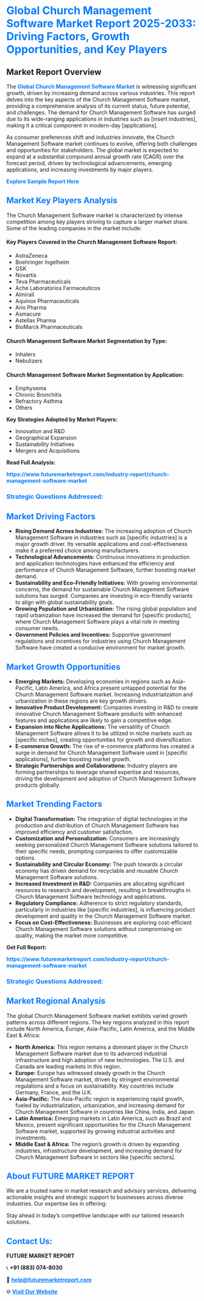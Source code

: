 <h1 style="color: #007BFF;">Global Church Management Software Market Report 2025-2033: Driving Factors, Growth Opportunities, and Key Players</h1>

<section id="overview">
<h2>Market Report Overview</h2>
<p>The <a href="https://www.futuremarketreport.com/industry-report/church-management-software-market" style="color: #007BFF; text-decoration: none;"><strong>Global Church Management Software Market</strong></a> is witnessing significant growth, driven by increasing demand across various industries. This report delves into the key aspects of the Church Management Software market, providing a comprehensive analysis of its current status, future potential, and challenges. The demand for Church Management Software has surged due to its wide-ranging applications in industries such as [insert industries], making it a critical component in modern-day [applications].</p>
<p>As consumer preferences shift and industries innovate, the Church Management Software market continues to evolve, offering both challenges and opportunities for stakeholders. The global market is expected to expand at a substantial compound annual growth rate (CAGR) over the forecast period, driven by technological advancements, emerging applications, and increasing investments by major players.</p>
</section>

<section id="overview">
<p><a href="https://www.futuremarketreport.com/request-sample/reportId=32168" style="color: #007BFF; text-decoration: none;"><strong>Explore Sample Report Here</strong></a></p>
</section>

<section id="key-players">
<h2 style="color: #007BFF;">Market Key Players Analysis</h2>
<p>The Church Management Software market is characterized by intense competition among key players striving to capture a larger market share. Some of the leading companies in the market include:</p>
<h4>Key Players Covered in the Church Management Software Report:</h4>
<ul><li>AstraZeneca</li><li>Boehringer Ingelheim</li><li>GSK</li><li>Novartis</li><li>Teva Pharmaceuticals</li><li>Ache Laboratorios Farmaceuticos</li><li>Almirall</li><li>Aquinox Pharmaceuticals</li><li>Ario Pharma</li><li>Asmacure</li><li>Astellas Pharma</li><li>BioMarck Pharmaceuticals</li></ul>
<h4>Church Management Software Market Segmentation by Type:</h4>
<ul><li>Inhalers</li><li>Nebulizers</li></ul>

<h4>Church Management Software Market Segmentation by Application:</h4>
<ul><li>Emphysema</li><li>Chronic Bronchitis</li><li>Refractory Asthma</li><li>Others</li></ul>
<p><strong>Key Strategies Adopted by Market Players:</strong></p>
<ul>
<li>Innovation and R&D</li>
<li>Geographical Expansion</li>
<li>Sustainability Initiatives</li>
<li>Mergers and Acquisitions</li>
</ul>
</section>

<section>
<p><strong>Read Full Analysis: </strong></p><a href="https://www.futuremarketreport.com/industry-report/church-management-software-market" style="color: #007BFF; text-decoration: none;"><strong>https://www.futuremarketreport.com/industry-report/church-management-software-market</strong></a>
<h3 style="color: #007BFF;">Strategic Questions Addressed:</h3>
</section>

<section id="driving-factors">
<h2 style="color: #007BFF;">Market Driving Factors</h2>
<ul>
<li><strong>Rising Demand Across Industries:</strong> The increasing adoption of Church Management Software in industries such as [specific industries] is a major growth driver. Its versatile applications and cost-effectiveness make it a preferred choice among manufacturers.</li>
<li><strong>Technological Advancements:</strong> Continuous innovations in production and application technologies have enhanced the efficiency and performance of Church Management Software, further boosting market demand.</li>
<li><strong>Sustainability and Eco-Friendly Initiatives:</strong> With growing environmental concerns, the demand for sustainable Church Management Software solutions has surged. Companies are investing in eco-friendly variants to align with global sustainability goals.</li>
<li><strong>Growing Population and Urbanization:</strong> The rising global population and rapid urbanization have increased the demand for [specific products], where Church Management Software plays a vital role in meeting consumer needs.</li>
<li><strong>Government Policies and Incentives:</strong> Supportive government regulations and incentives for industries using Church Management Software have created a conducive environment for market growth.</li>
</ul>
</section>

<section id="growth-opportunities">
<h2 style="color: #007BFF;">Market Growth Opportunities</h2>
<ul>
<li><strong>Emerging Markets:</strong> Developing economies in regions such as Asia-Pacific, Latin America, and Africa present untapped potential for the Church Management Software market. Increasing industrialization and urbanization in these regions are key growth drivers.</li>
<li><strong>Innovative Product Development:</strong> Companies investing in R&D to create innovative Church Management Software products with enhanced features and applications are likely to gain a competitive edge.</li>
<li><strong>Expansion into Niche Applications:</strong> The versatility of Church Management Software allows it to be utilized in niche markets such as [specific niches], creating opportunities for growth and diversification.</li>
<li><strong>E-commerce Growth:</strong> The rise of e-commerce platforms has created a surge in demand for Church Management Software used in [specific applications], further boosting market growth.</li>
<li><strong>Strategic Partnerships and Collaborations:</strong> Industry players are forming partnerships to leverage shared expertise and resources, driving the development and adoption of Church Management Software products globally.</li>
</ul>
</section>

<section id="trending-factors">
<h2 style="color: #007BFF;">Market Trending Factors</h2>
<ul>
<li><strong>Digital Transformation:</strong> The integration of digital technologies in the production and distribution of Church Management Software has improved efficiency and customer satisfaction.</li>
<li><strong>Customization and Personalization:</strong> Consumers are increasingly seeking personalized Church Management Software solutions tailored to their specific needs, prompting companies to offer customizable options.</li>
<li><strong>Sustainability and Circular Economy:</strong> The push towards a circular economy has driven demand for recyclable and reusable Church Management Software solutions.</li>
<li><strong>Increased Investment in R&D:</strong> Companies are allocating significant resources to research and development, resulting in breakthroughs in Church Management Software technology and applications.</li>
<li><strong>Regulatory Compliance:</strong> Adherence to strict regulatory standards, particularly in industries like [specific industries], is influencing product development and quality in the Church Management Software market.</li>
<li><strong>Focus on Cost-Effectiveness:</strong> Businesses are exploring cost-efficient Church Management Software solutions without compromising on quality, making the market more competitive.</li>
</ul>
</section>

<section>
<p><strong>Get Full Report: </strong></p><a href="https://www.futuremarketreport.com/industry-report/church-management-software-market" style="color: #007BFF; text-decoration: none;"><strong>https://www.futuremarketreport.com/industry-report/church-management-software-market</strong></a>
<h3 style="color: #007BFF;">Strategic Questions Addressed:</h3>
</section>


<section id="regional-analysis">
<h2 style="color: #007BFF;">Market Regional Analysis</h2>
<p>The global Church Management Software market exhibits varied growth patterns across different regions. The key regions analyzed in this report include North America, Europe, Asia-Pacific, Latin America, and the Middle East & Africa:</p>
<ul>
<li><strong>North America:</strong> This region remains a dominant player in the Church Management Software market due to its advanced industrial infrastructure and high adoption of new technologies. The U.S. and Canada are leading markets in this region.</li>
<li><strong>Europe:</strong> Europe has witnessed steady growth in the Church Management Software market, driven by stringent environmental regulations and a focus on sustainability. Key countries include Germany, France, and the U.K.</li>
<li><strong>Asia-Pacific:</strong> The Asia-Pacific region is experiencing rapid growth, fueled by industrialization, urbanization, and increasing demand for Church Management Software in countries like China, India, and Japan.</li>
<li><strong>Latin America:</strong> Emerging markets in Latin America, such as Brazil and Mexico, present significant opportunities for the Church Management Software market, supported by growing industrial activities and investments.</li>
<li><strong>Middle East & Africa:</strong> The region’s growth is driven by expanding industries, infrastructure development, and increasing demand for Church Management Software in sectors like [specific sectors].</li>
</ul>
</section>

<footer>
<h2 style="color: #007BFF;">About FUTURE MARKET REPORT</h2>
<p>We are a trusted name in market research and advisory services, delivering actionable insights and strategic support to businesses across diverse industries. Our expertise lies in offering:</p>

<p>Stay ahead in today’s competitive landscape with our tailored research solutions.</p>

<h2 style="color: #007BFF;">Contact Us:</h2>
<p><strong>FUTURE MARKET REPORT</strong></p>
<p>📞 <strong>+91 (883) 074-8030</strong></p>
<p>📧 <strong><a href="mailto:help@futuremarketreport.com" style="color: #007BFF;">help@futuremarketreport.com</a></strong></p>
<p>🌐 <strong><a href="https://www.futuremarketreport.com/" style="color: #007BFF;">Visit Our Website</a></strong></p>
</footer>
